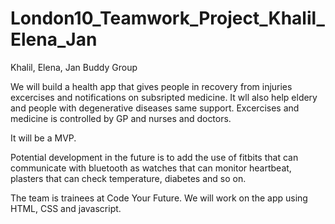 # London10_Teamwork_Project_Khalil_Elena_Jan
Khalil, Elena, Jan Buddy Group


We will build a health app that gives people in recovery from injuries excercises and notifications on subsripted medicine. It wll also help eldery and people with degenerative diseases same support. Excercises and medicine is controlled by GP and nurses and doctors. 

It will be a MVP. 

Potential development in the future is to add the use of fitbits that can communicate with bluetooth as watches that can monitor heartbeat, plasters that can check temperature, diabetes and so on.

The team is trainees at Code Your Future. We will work on the app using HTML, CSS and javascript.
